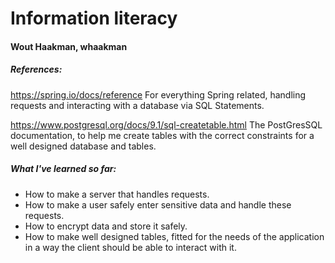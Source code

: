 # Information literacy


#### Wout Haakman, whaakman

##### References:
https://spring.io/docs/reference 
For everything Spring related, handling requests and interacting with a database via SQL Statements.

https://www.postgresql.org/docs/9.1/sql-createtable.html 
The PostGresSQL documentation, to help me create tables with the correct constraints for a well designed database and tables.

##### What I've learned so far:
- How to make a server that handles requests.
- How to make a user safely enter sensitive data and handle these requests.
- How to encrypt data and store it safely.
- How to make well designed tables, fitted for the needs of the application in a way the client should be able to interact with it.